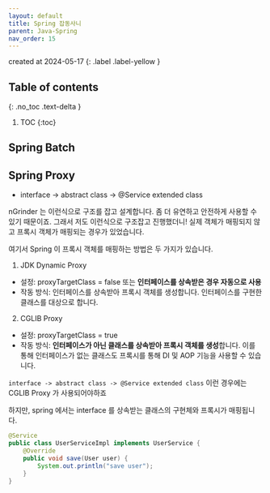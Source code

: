 ```yaml
---
layout: default
title: Spring 잡동사니
parent: Java-Spring
nav_order: 15
---
```


created at 2024-05-17
{: .label .label-yellow }

## Table of contents
{: .no_toc .text-delta }

1. TOC
{:toc}

## Spring Batch

## Spring Proxy

* interface -> abstract class -> @Service extended class

nGrinder 는 이런식으로 구조를 잡고 설계합니다. 좀 더 유연하고 안전하게 사용할 수 있기 때문이죠. 그래서 저도 이런식으로 구조잡고 진행했더니! 실제 객체가 매핑되지 않고 프록시 객체가 매핑되는 경우가 있었습니다.

여기서 Spring 이 프록시 객체를 매핑하는 방법은 두 가지가 있습니다.

1.	JDK Dynamic Proxy
* 설정: proxyTargetClass = false 또는 **인터페이스를 상속받은 경우 자동으로 사용**
* 작동 방식: 인터페이스를 상속받아 프록시 객체를 생성합니다. 인터페이스를 구현한 클래스를 대상으로 합니다.
	
2. CGLIB Proxy
* 설정: proxyTargetClass = true
* 작동 방식: **인터페이스가 아닌 클래스를 상속받아 프록시 객체를 생성**합니다. 이를 통해 인터페이스가 없는 클래스도 프록시를 통해 DI 및 AOP 기능을 사용할 수 있습니다.

`interface -> abstract class -> @Service extended class` 이런 경우에는 CGLIB Proxy 가 사용되어야하죠


하지만, spring 에서는 interface 를 상속받는 클래스의 구현체와 프록시가 매핑됩니다.

```java
@Service
public class UserServiceImpl implements UserService {
    @Override
    public void save(User user) {
        System.out.println("save user");
    }
}
```


